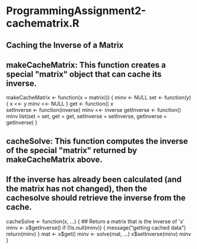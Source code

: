 # ProgrammingAssignment2-cachematrix.R

## Caching the Inverse of a Matrix

## makeCacheMatrix: This function creates a special "matrix" object that can cache its inverse.

makeCacheMatrix <- function(x = matrix()) {
        minv <- NULL
        set <- function(y) {
                x <<- y
                minv <<- NULL
        }
        get <- function() x         
        setInverse <- function(inverse) minv <<- inverse
        getInverse <- function() minv
        list(set = set,
             get = get,
             setInverse = setInverse,
             getInverse = getInverse)
}

## cacheSolve: This function computes the inverse of the special "matrix" returned by makeCacheMatrix above. 
## If the inverse has already been calculated (and the matrix has not changed), then the cachesolve should retrieve the inverse from the cache.

cacheSolve <- function(x, ...) {
        ## Return a matrix that is the inverse of 'x'
         minv <- x$getInverse()
         if (!is.null(minv)) {
                 message("getting cached data")
                 return(minv)
         }
         mat <- x$get()
         minv <- solve(mat, ...)
         x$setInverse(minv)
         minv
}
